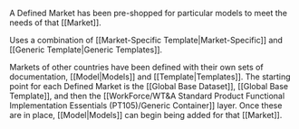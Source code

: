 A Defined Market has been pre-shopped for particular models to meet the needs of that [[Market]]. 

Uses a combination of [[Market-Specific Template|Market-Specific]] and [[Generic Template|Generic Templates]].

Markets of other countries have been defined with their own sets of documentation, [[Model|Models]] and [[Template|Templates]]. The starting point for each Defined Market is the [[Global Base Dataset]], [[Global Base Template]], and then the [[WorkForce/WT&A Standard Product Functional Implementation Essentials (PT105)/Generic Container]] layer. Once these are in place, [[Model|Models]] can begin being added for that [[Market]].
